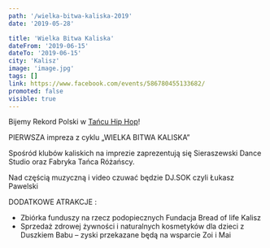 ```yaml
---
path: '/wielka-bitwa-kaliska-2019'
date: '2019-05-28'

title: 'Wielka Bitwa Kaliska'
dateFrom: '2019-06-15'
dateTo: '2019-06-15'
city: 'Kalisz'
image: 'image.jpg'
tags: []
link: https://www.facebook.com/events/586780455133682/
promoted: false
visible: true
---
```

Bijemy Rekord Polski w [Tańcu Hip Hop](/turniej-tanca-top-2020)!

PIERWSZA impreza z cyklu „WIELKA BITWA KALISKA”

Spośród klubów kaliskich na imprezie zaprezentują się Sieraszewski Dance Studio oraz Fabryka Tańca Różańscy.

Nad częścią muzyczną i video czuwać będzie DJ.SOK czyli Łukasz Pawelski


DODATKOWE ATRAKCJE :
- Zbiórka funduszy na rzecz podopiecznych Fundacja Bread of life Kalisz
- Sprzedaż zdrowej żywności i naturalnych kosmetyków dla dzieci z Duszkiem Babu – zyski 
przekazane będą na wsparcie Zoi i Mai